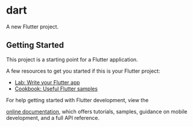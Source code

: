 # dart

A new Flutter project.

## Getting Started

This project is a starting point for a Flutter application.

A few resources to get you started if this is your Flutter project:

- [Lab: Write your Flutter app](https://docs.flutter.dev/get-started/codelab)
- [Cookbook: Useful Flutter samples](https://docs.flutter.dev/cookbook)

For help getting started with Flutter development, view the 

[online documentation](https://docs.flutter.dev/), which offers tutorials,
samples, guidance on mobile development, and a full API reference.
